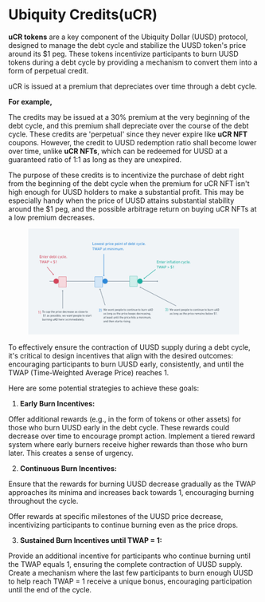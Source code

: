 # Ubiquity Credits(uCR)

**uCR tokens** are a key component of the Ubiquity Dollar (UUSD) protocol, designed to manage the debt cycle and stabilize the UUSD token's price around its $1 peg. These tokens incentivize participants to burn UUSD tokens during a debt cycle by providing a mechanism to convert them into a form of perpetual credit.

uCR is issued at a premium that depreciates over time through a debt cycle.

**For example,**&#x20;

The credits may be issued at a 30% premium at the very beginning of the debt cycle, and this premium shall depreciate over the course of the debt cycle. These credits are 'perpetual' since they never expire like **uCR NFT** coupons. However, the credit to UUSD redemption ratio shall become lower over time, unlike **uCR NFTs**, which can be redeemed for UUSD at a guaranteed ratio of 1:1 as long as they are unexpired.



The purpose of these credits is to incentivize the purchase of debt right from the beginning of the debt cycle when the premium for uCR NFT isn't high enough for UUSD holders to make a substantial profit. This may be especially handy when the price of UUSD attains substantial stability around the $1 peg, and the possible arbitrage return on buying uCR NFTs at a low premium decreases.



<figure><img src="../../.gitbook/assets/image (5).png" alt=""><figcaption></figcaption></figure>

To effectively ensure the contraction of UUSD supply during a debt cycle, it's critical to design incentives that align with the desired outcomes: encouraging participants to burn UUSD early, consistently, and until the TWAP (Time-Weighted Average Price) reaches 1.&#x20;

Here are some potential strategies to achieve these goals:

1. **Early Burn Incentives:**

Offer additional rewards (e.g., in the form of tokens or other assets) for those who burn UUSD early in the debt cycle. These rewards could decrease over time to encourage prompt action. Implement a tiered reward system where early burners receive higher rewards than those who burn later. This creates a sense of urgency.

2. **Continuous Burn Incentives:**

Ensure that the rewards for burning UUSD decrease gradually as the TWAP approaches its minima and increases back towards 1, encouraging burning throughout the cycle.

Offer rewards at specific milestones of the UUSD price decrease, incentivizing participants to continue burning even as the price drops.

3. **Sustained Burn Incentives until TWAP = 1:**

Provide an additional incentive for participants who continue burning until the TWAP equals 1, ensuring the complete contraction of UUSD supply. Create a mechanism where the last few participants to burn enough UUSD to help reach TWAP = 1 receive a unique bonus, encouraging participation until the end of the cycle.

